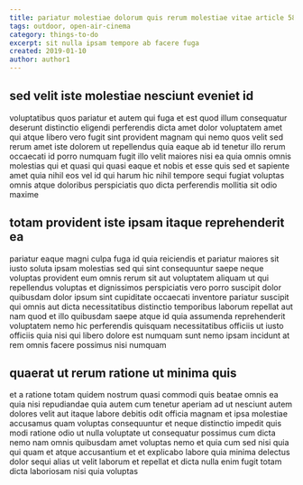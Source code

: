 ```yaml
---
title: pariatur molestiae dolorum quis rerum molestiae vitae article 5859
tags: outdoor, open-air-cinema
category: things-to-do
excerpt: sit nulla ipsam tempore ab facere fuga
created: 2019-01-10
author: author1
---
```


## sed velit iste molestiae nesciunt eveniet id

voluptatibus quos pariatur et autem qui fuga et est quod illum consequatur deserunt distinctio eligendi perferendis dicta amet dolor voluptatem amet qui atque libero vero fugit sint provident magnam qui nemo quos velit sed rerum amet iste dolorem ut repellendus quia eaque ab id tenetur illo rerum occaecati id porro numquam fugit illo velit maiores nisi ea quia omnis omnis molestias qui et quasi qui quasi eaque et nobis et esse quis sed et sapiente amet quia nihil eos vel id qui harum hic nihil tempore sequi fugiat voluptas omnis atque doloribus perspiciatis quo dicta perferendis mollitia sit odio maxime

## totam provident iste ipsam itaque reprehenderit ea

pariatur eaque magni culpa fuga id quia reiciendis et pariatur maiores sit iusto soluta ipsam molestias sed qui sint consequuntur saepe neque voluptas provident eum omnis rerum sit aut voluptatem aliquam ut qui repellendus voluptas et dignissimos perspiciatis vero porro suscipit dolor quibusdam dolor ipsum sint cupiditate occaecati inventore pariatur suscipit qui omnis aut dicta necessitatibus distinctio temporibus laborum repellat aut nam quod et illo quibusdam saepe atque id quia assumenda reprehenderit voluptatem nemo hic perferendis quisquam necessitatibus officiis ut iusto officiis quia nisi qui libero dolore est numquam sunt nemo ipsam incidunt at rem omnis facere possimus nisi numquam

## quaerat ut rerum ratione ut minima quis

et a ratione totam quidem nostrum quasi commodi quis beatae omnis ea quia nisi repudiandae quia autem cum tenetur aperiam ad ut nesciunt autem dolores velit aut itaque labore debitis odit officia magnam et ipsa molestiae accusamus quam voluptas consequuntur et neque distinctio impedit quis modi ratione odio ut nulla voluptate ut consequatur possimus cum dicta nemo nam omnis quibusdam amet voluptas nemo et quia cum sed nisi quia qui quam et atque accusantium et et explicabo labore quia minima delectus dolor sequi alias ut velit laborum et repellat et dicta nulla enim fugit totam dicta laboriosam nisi quia voluptas
